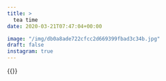 ```yaml
---
title: >
  tea time
date: 2020-03-21T07:47:04+00:00

image: "/img/db0a8ade722cfcc2d669399fbad3c34b.jpg"
draft: false
instagram: true
---
```


{{<photo src="/img/db0a8ade722cfcc2d669399fbad3c34b.jpg">}}
